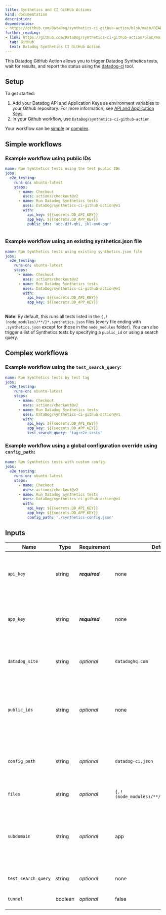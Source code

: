 ```yaml
---
title: Synthetics and CI GitHub Actions
kind: documentation
description: 
dependencies:
- https://github.com/DataDog/synthetics-ci-github-action/blob/main/README.md
further_reading:
- link: https://github.com/DataDog/synthetics-ci-github-action/blob/main/README.md
  tag: GitHub
  text: Datadog Synthetics CI GitHub Action
---
```


This Datadog GitHub Action allows you to trigger Datadog Synthetics tests, wait for results, and report the status using the [datadog-ci][1] tool.

## Setup

To get started:

1. Add your Datadog API and Application Keys as environment variables to your Github repository. For more information, see [API and Application Keys][2].
2. In your Github workflow, use `DataDog/synthetics-ci-github-action`.

Your workflow can be [simple](#simple-workflows) or [complex](#complex-workflows).

## Simple workflows

### Example workflow using public IDs

```yaml
name: Run Synthetics tests using the test public IDs
jobs:
  e2e_testing:
    runs-on: ubuntu-latest
    steps:
      - name: Checkout
        uses: actions/checkout@v2
      - name: Run Datadog Synthetics tests
        uses: DataDog/synthetics-ci-github-action@v1
        with:
          api_key: ${{secrets.DD_API_KEY}}
          app_key: ${{secrets.DD_APP_KEY}}
          public_ids: 'abc-d3f-ghi, jkl-mn0-pqr' 
        
```
### Example workflow using an existing synthetics.json file

```yaml
name: Run Synthetics tests using existing synthetics.json file
jobs:
  e2e_testing:
    runs-on: ubuntu-latest
    steps:
      - name: Checkout
        uses: actions/checkout@v2
      - name: Run Datadog Synthetics tests
        uses: DataDog/synthetics-ci-github-action@v1
        with:
          api_key: ${{secrets.DD_API_KEY}}
          app_key: ${{secrets.DD_APP_KEY}}
        
```

**Note**: By default, this runs all tests listed in the `{,!(node_modules)/**/}*.synthetics.json` files (every file ending with `.synthetics.json` except for those in the `node_modules` folder). You can also trigger a list of Synthetics tests by specifying a `public_id` or using a search query.

## Complex workflows

### Example workflow using the `test_search_query`:

```yaml
name: Run Synthetics tests by test tag
jobs:
  e2e_testing:
    runs-on: ubuntu-latest
    steps:
      - name: Checkout
        uses: actions/checkout@v2
      - name: Run Datadog Synthetics tests
        uses: DataDog/synthetics-ci-github-action@v1
        with:
          api_key: ${{secrets.DD_API_KEY}}
          app_key: ${{secrets.DD_APP_KEY}}
          test_search_query: 'tag:e2e-tests'
```

### Example workflow using a global configuration override using `config_path`:

```yaml
name: Run Synthetics tests with custom config
jobs:
  e2e_testing:
    runs-on: ubuntu-latest
    steps:
      - name: Checkout
        uses: actions/checkout@v2
      - name: Run Datadog Synthetics tests
        uses: DataDog/synthetics-ci-github-action@v1
        with:
          api_key: ${{secrets.DD_API_KEY}}
          app_key: ${{secrets.DD_APP_KEY}}
          config_path: './synthetics-config.json'
```

## Inputs

| Name  | Type | Requirement | Default | Description   |
|-----|------|----|----|-----|
| `api_key`          | string | **_required_**  | none                                      | Your Datadog API key. This key is created by your [Datadog organization][2] and should be stored as a [secret][3].         |
| `app_key`          | string | **_required_** | none                                      | Your Datadog Application key. This key is created by your [Datadog organization][2] and should be stored as a [secret][3]. |
| `datadog_site`     | string | _optional_  | `datadoghq.com`                           | The Datadog site. For users in the EU, set to `datadoghq.eu`. For example: `datadoghq.com` or `datadoghq.eu`.                                                                                                                                  |
| `public_ids`       | string | _optional_  | none                                      | String of public IDs separated by commas for Synthetic tests you want to trigger. If no value is provided, the action looks for files named with `synthetics.json`.  |
| `config_path`      | string | _optional_  | `datadog-ci.json`                         | The global JSON configuration is used when launching tests. See the [example configuration][4] for more details.                                         |
| `files`            | string | _optional_  | `{,!(node_modules)/**/}*.synthetics.json` | Glob pattern to detect Synthetic tests config files.                                                                                                                                                                                              |
| `subdomain`        | string | _optional_  | app                                       | The name of the custom subdomain set to access your Datadog application. If the URL used to access Datadog is `myorg.datadoghq.com`, the subdomain value needs to be set to `myorg`.                                                          |
| `test_search_query`| string | _optional_  | none                                      | Trigger tests corresponding to a [search][5] query.                                                                                                                                            |
| `tunnel`           | boolean | _optional_  | false                                     | Use the [testing tunnel][6] to trigger tests.      

[1]: https://github.com/DataDog/datadog-ci
[2]: https://docs.datadoghq.com/account_management/api-app-keys/
[3]: https://docs.github.com/en/actions/reference/encrypted-secrets
[4]: https://docs.datadoghq.com/synthetics/cicd_testing/?tab=npm#setup-the-client
[5]: https://docs.datadoghq.com/synthetics/search/#search
[6]: https://docs.datadoghq.com/synthetics/cicd_testing/?tab=npm#use-the-testing-tunnel

